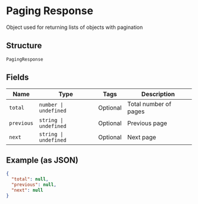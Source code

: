 
# Paging Response

Object used for returning lists of objects with pagination

## Structure

`PagingResponse`

## Fields

| Name | Type | Tags | Description |
|  --- | --- | --- | --- |
| `total` | `number \| undefined` | Optional | Total number of pages |
| `previous` | `string \| undefined` | Optional | Previous page |
| `next` | `string \| undefined` | Optional | Next page |

## Example (as JSON)

```json
{
  "total": null,
  "previous": null,
  "next": null
}
```

